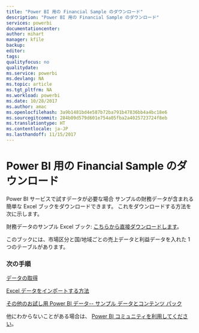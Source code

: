 ```yaml
---
title: "Power BI 用の Financial Sample のダウンロード"
description: "Power BI 用の Financial Sample のダウンロード"
services: powerbi
documentationcenter: 
author: mihart
manager: kfile
backup: 
editor: 
tags: 
qualityfocus: no
qualitydate: 
ms.service: powerbi
ms.devlang: NA
ms.topic: article
ms.tgt_pltfrm: NA
ms.workload: powerbi
ms.date: 10/28/2017
ms.author: amac
ms.openlocfilehash: 3a9b1481bd4e587b72ba791b47836bb4a4bc18e6
ms.sourcegitcommit: 284b09d579d601e754a05fba2a4025723724f8eb
ms.translationtype: HT
ms.contentlocale: ja-JP
ms.lasthandoff: 11/15/2017
---
```

# <a name="download-the-financial-sample-workbook-for-power-bi"></a>Power BI 用の Financial Sample のダウンロード
Power BI サービスで試すデータが必要な場合 サンプルの財務データが含まれる簡単な Excel ブックをダウンロードできます。  これをダウンロードする方法を次に示します。

財務データのサンプル Excel ブック: [こちらから直接ダウンロードします](http://go.microsoft.com/fwlink/?LinkID=521962)。

このブックには、市場区分と国/地域ごとの売上データと利益データを入れた 1 つのテーブルがあります。

### <a name="next-steps"></a>次の手順
[データの取得](service-get-data.md)

[Excel データをインポートする方法](service-excel-workbook-files.md)

[その他のお試し用 Power BI データ-- サンプル データとコンテンツ パック](sample-datasets.md)

他にわからないことがある場合は、 [Power BI コミュニティを利用してください](http://community.powerbi.com/)。

